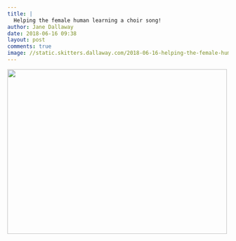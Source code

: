 ```yaml
---
title: |
  Helping the female human learning a choir song!
author: Jane Dallaway
date: 2018-06-16 09:38
layout: post
comments: true
image: //static.skitters.dallaway.com/2018-06-16-helping-the-female-human-learning-a-choir-song-thumb-1-IMG-3852.JPG
---
```


<div>
        <a href="//static.skitters.dallaway.com/2018-06-16-helping-the-female-human-learning-a-choir-song-fullsize-1-IMG-3852.JPG">
          <img src="//static.skitters.dallaway.com/2018-06-16-helping-the-female-human-learning-a-choir-song-thumb-1-IMG-3852.JPG" width="500" height="375"/>
        </a>
      </div>


  
      